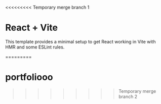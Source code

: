<<<<<<<<< Temporary merge branch 1
# React + Vite

This template provides a minimal setup to get React working in Vite with HMR and some ESLint rules.

=========
# portfoliooo
>>>>>>>>> Temporary merge branch 2
